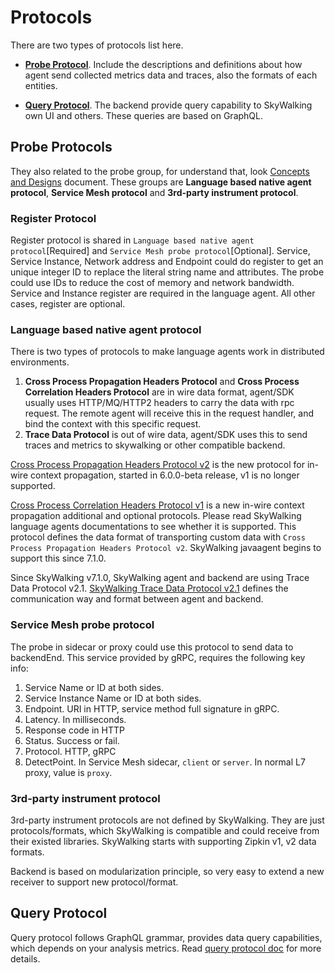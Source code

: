 # Protocols
There are two types of protocols list here. 

- [**Probe Protocol**](#probe-protocols). Include the descriptions and definitions about how agent send collected metrics data and traces, also the formats of each entities.

- [**Query Protocol**](#query-protocol). The backend provide query capability to SkyWalking own UI and others. These queries are based on GraphQL.


## Probe Protocols
They also related to the probe group, for understand that, look [Concepts and Designs](../concepts-and-designs/README.md) document.
These groups are **Language based native agent protocol**, **Service Mesh protocol** and **3rd-party instrument protocol**.

### Register Protocol
Register protocol is shared in `Language based native agent protocol`[Required] and `Service Mesh probe protocol`[Optional]. 
Service, Service Instance, Network address and Endpoint could do register to get an unique integer ID to replace the literal string name and attributes. The probe could use IDs to reduce the cost of memory and network bandwidth. Service and Instance register are required in the language agent. All other cases, register are optional.

### Language based native agent protocol
There is two types of protocols to make language agents work in distributed environments.
1. **Cross Process Propagation Headers Protocol** and **Cross Process Correlation Headers Protocol** are in wire data format, 
agent/SDK usually uses HTTP/MQ/HTTP2 headers
to carry the data with rpc request. The remote agent will receive this in the request handler, and bind the context 
with this specific request.
1. **Trace Data Protocol** is out of wire data, agent/SDK uses this to send traces and metrics to skywalking or other
compatible backend. 

[Cross Process Propagation Headers Protocol v2](Skywalking-Cross-Process-Propagation-Headers-Protocol-v2.md) is the new protocol for 
in-wire context propagation, started in 6.0.0-beta release, v1 is no longer supported.

[Cross Process Correlation Headers Protocol v1](Skywalking-Cross-Process-Correlation-Headers-Protocol-v1.md) is a new in-wire context propagation additional and optional protocols. 
Please read SkyWalking language agents documentations to see whether it is supported. 
This protocol defines the data format of transporting custom data with `Cross Process Propagation Headers Protocol v2`.
SkyWalking javaagent begins to support this since 7.1.0.

Since SkyWalking v7.1.0, SkyWalking agent and backend are using Trace Data Protocol v2.1.
[SkyWalking Trace Data Protocol v2.1](Trace-Data-Protocol-v2.md) defines the communication way and format between agent and backend.


### Service Mesh probe protocol
The probe in sidecar or proxy could use this protocol to send data to backendEnd. This service provided by gRPC, requires 
the following key info:

1. Service Name or ID at both sides.
1. Service Instance Name or ID at both sides.
1. Endpoint. URI in HTTP, service method full signature in gRPC.
1. Latency. In milliseconds.
1. Response code in HTTP
1. Status. Success or fail.
1. Protocol. HTTP, gRPC
1. DetectPoint. In Service Mesh sidecar, `client` or `server`. In normal L7 proxy, value is `proxy`.


### 3rd-party instrument protocol
3rd-party instrument protocols are not defined by SkyWalking. They are just protocols/formats, which SkyWalking is compatible and
could receive from their existed libraries. SkyWalking starts with supporting Zipkin v1, v2 data formats.

Backend is based on modularization principle, so very easy to extend a new receiver to support new protocol/format.

## Query Protocol
Query protocol follows GraphQL grammar, provides data query capabilities, which depends on your analysis metrics.
Read [query protocol doc](query-protocol.md) for more details.
